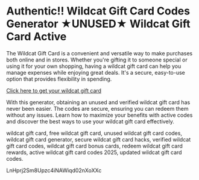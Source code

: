 # Authentic!! Wildcat Gift Card Codes Generator ★UNUSED★ Wildcat Gift Card Active

The Wildcat Gift Card is a convenient and versatile way to make purchases both online and in stores. Whether you're gifting it to someone special or using it for your own shopping, having a wildcat gift card can help you manage expenses while enjoying great deals. It's a secure, easy-to-use option that provides flexibility in spending.

[Click here to get your wildcat gift card](https://pollosgifts.com/wildcat/)

With this generator, obtaining an unused and verified wildcat gift card has never been easier. The codes are secure, ensuring you can redeem them without any issues. Learn how to maximize your benefits with active codes and discover the best ways to use your wildcat gift card effectively.

wildcat gift card, free wildcat gift card, unused wildcat gift card codes, wildcat gift card generator, secure wildcat gift card hacks, verified wildcat gift card codes, wildcat gift card bonus cards, redeem wildcat gift card rewards, active wildcat gift card codes 2025, updated wildcat gift card codes.

LnHprj2Sm8Upzc4iNAWiqd02nXoXXc
